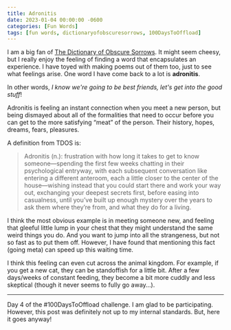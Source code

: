 ```yaml
---
title: Adronitis
date: 2023-01-04 00:00:00 -0600
categories: [Fun Words]
tags: [fun words, dictionaryofobscuresorrows, 100DaysToOffload]
---
```


I am a big fan of [The Dictionary of Obscure Sorrows](https://www.dictionaryofobscuresorrows.com/). It might seem cheesy, but I really enjoy the feeling of finding a word that encapsulates an experience. I have toyed with making poems out of them too, just to see what feelings arise. One word I have come back to a lot is **adronitis**.

In other words, *I know we're going to be best friends, let's get into the good stuff*!

Adronitis is feeling an instant connection when you meet a new person, but being dismayed about all of the formalities that need to occur before you can get to the more satisfying “meat” of the person. Their history, hopes, dreams, fears, pleasures.

A definition from TDOS is:

> Adronitis (n.): frustration with how long it takes to get to know someone—spending the first few weeks chatting in their psychological entryway, with each subsequent conversation like entering a different anteroom, each a little closer to the center of the house—wishing instead that you could start there and work your way out, exchanging your deepest secrets first, before easing into casualness, until you’ve built up enough mystery over the years to ask them where they’re from, and what they do for a living.

I think the most obvious example is in meeting someone new, and feeling that gleeful little lump in your chest that they might understand the same weird things you do. And you want to jump into all the strangeness, but not so fast as to put them off. However, I have found that mentioning this fact (going meta) can speed up this waiting time.

I think this feeling can even cut across the animal kingdom. For example, if you get a new cat, they can be standoffish for a little bit. After a few days/weeks of constant feeding, they become a bit more cuddly and less skeptical (though it never seems to fully go away…).

---

Day 4 of the #100DaysToOffload challenge. I am glad to be participating. However, this post was definitely not up to my internal standards. But, here it goes anyway!

